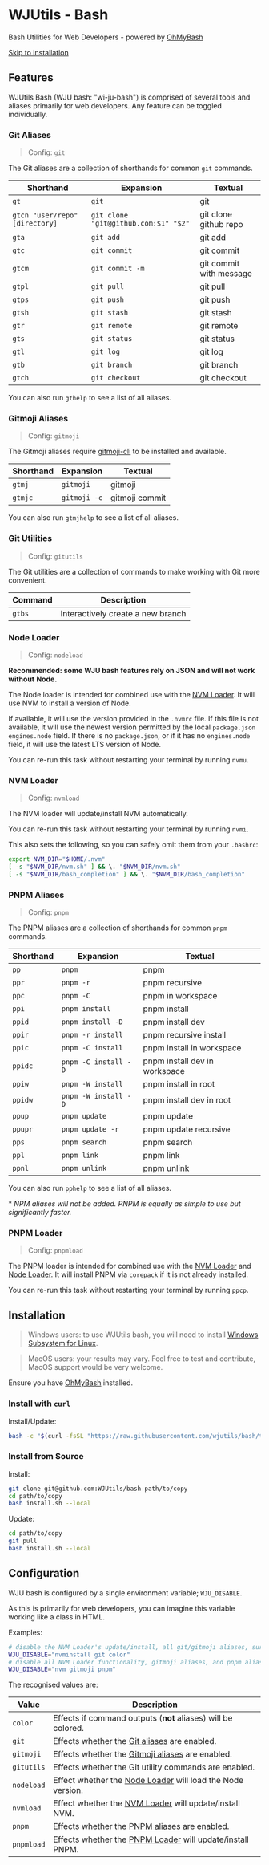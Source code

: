 # WJUtils - Bash

Bash Utilities for Web Developers - powered by [OhMyBash]

[Skip to installation](#installation)

## Features

WJUtils Bash (WJU bash: "wi-ju-bash") is comprised of several tools and aliases
primarily for web developers. Any feature can be toggled individually.

### Git Aliases

> Config: `git`

The Git aliases are a collection of shorthands for common `git` commands.

| Shorthand                      | Expansion                            | Textual                 |
| ------------------------------ | ------------------------------------ | ----------------------- |
| `gt`                           | `git`                                | git                     |
| `gtcn "user/repo" [directory]` | `git clone "git@github.com:$1" "$2"` | git clone github repo   |
| `gta`                          | `git add`                            | git add                 |
| `gtc`                          | `git commit`                         | git commit              |
| `gtcm`                         | `git commit -m`                      | git commit with message |
| `gtpl`                         | `git pull`                           | git pull                |
| `gtps`                         | `git push`                           | git push                |
| `gtsh`                         | `git stash`                          | git stash               |
| `gtr`                          | `git remote`                         | git remote              |
| `gts`                          | `git status`                         | git status              |
| `gtl`                          | `git log`                            | git log                 |
| `gtb`                          | `git branch`                         | git branch              |
| `gtch`                         | `git checkout`                       | git checkout            |

You can also run `gthelp` to see a list of all aliases.

### Gitmoji Aliases

> Config: `gitmoji`

The Gitmoji aliases require [gitmoji-cli] to be installed and available.

| Shorthand | Expansion    | Textual        |
| --------- | ------------ | -------------- |
| `gtmj`    | `gitmoji`    | gitmoji        |
| `gtmjc`   | `gitmoji -c` | gitmoji commit |

You can also run `gtmjhelp` to see a list of all aliases.

### Git Utilities

> Config: `gitutils`

The Git utilities are a collection of commands to make working with Git more
convenient.

| Command | Description                       |
| ------- | --------------------------------- |
| `gtbs`  | Interactively create a new branch |

### Node Loader

> Config: `nodeload`

**Recommended: some WJU bash features rely on JSON and will not work without**
**Node.**

The Node loader is intended for combined use with the [NVM Loader](#nvm-loader).
It will use NVM to install a version of Node.

If available, it will use the version provided in the `.nvmrc` file. If this
file is not available, it will use the newest version permitted by
the local `package.json` `engines.node` field. If there is no `package.json`, or
if it has no `engines.node` field, it will use the latest LTS version of Node.

You can re-run this task without restarting your terminal by running `nvmu`.


### NVM Loader

> Config: `nvmload`

The NVM loader will update/install NVM automatically.

You can re-run this task without restarting your terminal by running `nvmi`.

This also sets the following, so you can safely omit them from your `.bashrc`:

```bash
export NVM_DIR="$HOME/.nvm"
[ -s "$NVM_DIR/nvm.sh" ] && \. "$NVM_DIR/nvm.sh"
[ -s "$NVM_DIR/bash_completion" ] && \. "$NVM_DIR/bash_completion"
```

### PNPM Aliases

> Config: `pnpm`

The PNPM aliases are a collection of shorthands for common `pnpm` commands.

| Shorthand | Expansion            | Textual                       |
| --------- | -------------------- | ----------------------------- |
| `pp`      | `pnpm`               | pnpm                          |
| `ppr`     | `pnpm -r`            | pnpm recursive                |
| `ppc`     | `pnpm -C`            | pnpm in workspace             |
| `ppi`     | `pnpm install`       | pnpm install                  |
| `ppid`    | `pnpm install -D`    | pnpm install dev              |
| `ppir`    | `pnpm -r install`    | pnpm recursive install        |
| `ppic`    | `pnpm -C install`    | pnpm install in workspace     |
| `ppidc`   | `pnpm -C install -D` | pnpm install dev in workspace |
| `ppiw`    | `pnpm -W install`    | pnpm install in root          |
| `ppidw`   | `pnpm -W install -D` | pnpm install dev in root      |
| `ppup`    | `pnpm update`        | pnpm update                   |
| `ppupr`   | `pnpm update -r`     | pnpm update recursive         |
| `pps`     | `pnpm search`        | pnpm search                   |
| `ppl`     | `pnpm link`          | pnpm link                     |
| `ppnl`    | `pnpm unlink`        | pnpm unlink                   |

You can also run `pphelp` to see a list of all aliases.

\* _NPM aliases will not be added. PNPM is equally as simple to use but_
_significantly faster._

### PNPM Loader

> Config: `pnpmload`

The PNPM loader is intended for combined use with the [NVM Loader](#nvm-loader)
and [Node Loader](#node-loader). It will install PNPM via `corepack` if it is
not already installed.

You can re-run this task without restarting your terminal by running `ppcp`.

## Installation

> Windows users: to use WJUtils bash, you will need to install
> [Windows Subsystem for Linux][WSL].

<!-- This comment separates the blockquotes do not remove -->

> MacOS users: your results may vary. Feel free to test and contribute, MacOS
> support would be very welcome.

Ensure you have [OhMyBash] installed.

### Install with `curl`

Install/Update:

```bash
bash -c "$(curl -fsSL "https://raw.githubusercontent.com/wjutils/bash/trunk/install.sh")"
```

### Install from Source

Install:

```bash
git clone git@github.com:WJUtils/bash path/to/copy
cd path/to/copy
bash install.sh --local
```

Update:

```bash
cd path/to/copy
git pull
bash install.sh --local
```

## Configuration

WJU bash is configured by a single environment variable; `WJU_DISABLE`.

As this is primarily for web developers, you can imagine this variable working
like a class in HTML.

Examples:

```bash
# disable the NVM Loader's update/install, all git/gitmoji aliases, surpress colored outputs
WJU_DISABLE="nvminstall git color"
# disable all NVM Loader functionality, gitmoji aliases, and pnpm aliases
WJU_DISABLE="nvm gitmoji pnpm"
```

The recognised values are:

| Value      | Description                                                                |
| ---------- | -------------------------------------------------------------------------- |
| `color`    | Effects if command outputs (**not** aliases) will be colored.              |
| `git`      | Effects whether the [Git aliases](#git-aliases) are enabled.               |
| `gitmoji`  | Effects whether the [Gitmoji aliases](#gitmoji-aliases) are enabled.       |
| `gitutils` | Effects whether the Git utility commands are enabled.                      |
| `nodeload` | Effect whether the [Node Loader](#node-loader) will load the Node version. |
| `nvmload`  | Effect whether the [NVM Loader](#nvm-loader) will update/install NVM.      |
| `pnpm`     | Effects whether the [PNPM aliases](#pnpm-aliases) are enabled.             |
| `pnpmload` | Effects whether the [PNPM Loader](#pnpm-loader) will update/install PNPM.  |

[OhMyBash]: https://github.com/ohmybash/oh-my-bash
[WSL]: https://learn.microsoft.com/en-us/windows/wsl/install
[gitmoji-cli]: https://github.com/carloscuesta/gitmoji-cli
